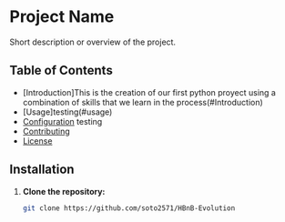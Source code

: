 # Project Name

Short description or overview of the project.

## Table of Contents

- [Introduction]This is the creation of our first python proyect using a combination of skills that we learn in the process(#Introduction)
- [Usage]testing(#usage)
- [Configuration](#configuration) testing
- [Contributing](#contributing)
- [License](#license)

## Installation

1. **Clone the repository:**
   ```sh
   git clone https://github.com/soto2571/HBnB-Evolution

